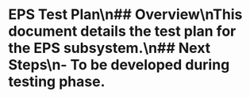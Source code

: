 # EPS Test Plan\n## Overview\nThis document details the test plan for the EPS subsystem.\n## Next Steps\n- To be developed during testing phase.
